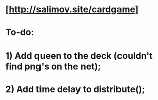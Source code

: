 # [http://salimov.site/cardgame]
# To-do:
#  1) Add queen to the deck (couldn't find png's on the net);
#  2) Add time delay to distribute();
